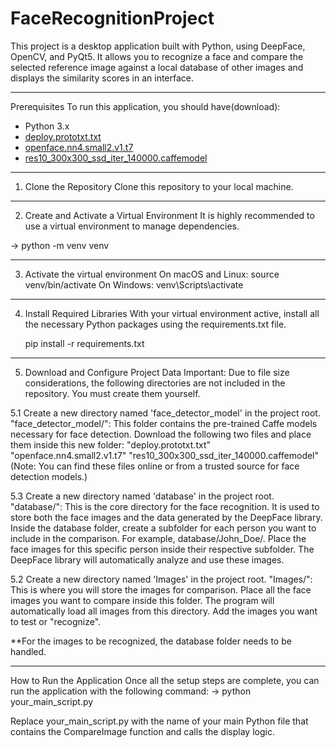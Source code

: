 # FaceRecognitionProject
This project is a desktop application built with Python, using DeepFace, OpenCV, and PyQt5. It allows you to recognize a face and compare the selected reference image against a local database of other images and displays the similarity scores in an interface.

------------------------------------------------------------------------------

Prerequisites
To run this application, you should have(download):
 + Python 3.x
 + [deploy.prototxt.txt](https://github.com/sr6033/face-detection-with-OpenCV-and-DNN/blob/master/deploy.prototxt.txt)
 + [openface.nn4.small2.v1.t7](https://github.com/pyannote/pyannote-data/blob/master/openface.nn4.small2.v1.t7)
 + [res10_300x300_ssd_iter_140000.caffemodel](https://github.com/shiyazt/Face-Recognition-using-Opencv-/blob/master/face_detection_model/res10_300x300_ssd_iter_140000.caffemodel)

------------------------------------------------------------------------------

1. Clone the Repository
Clone this repository to your local machine.

------------------------------------------------------------------------------

2. Create and Activate a Virtual Environment
It is highly recommended to use a virtual environment to manage dependencies.

-> python -m venv venv

------------------------------------------------------------------------------

3. Activate the virtual environment
    On macOS and Linux:
        source venv/bin/activate
    On Windows:
        venv\Scripts\activate

------------------------------------------------------------------------------

4. Install Required Libraries
With your virtual environment active, install all the necessary Python packages using the requirements.txt file.

    pip install -r requirements.txt

------------------------------------------------------------------------------

5. Download and Configure Project Data
Important: Due to file size considerations, the following directories are not included in the repository. You must create them yourself.

5.1 Create a new directory named 'face_detector_model' in the project root.
"face_detector_model/": This folder contains the pre-trained Caffe models necessary for face detection.
Download the following two files and place them inside this new folder:
    "deploy.prototxt.txt"
    "openface.nn4.small2.v1.t7"
    "res10_300x300_ssd_iter_140000.caffemodel"
(Note: You can find these files online or from a trusted source for face detection models.)

5.3 Create a new directory named 'database' in the project root. 
"database/": This is the core directory for the face recognition. It is used to store both the face images and the data generated by the DeepFace library.
Inside the database folder, create a subfolder for each person you want to include in the comparison. For example, database/John_Doe/.
Place the face images for this specific person inside their respective subfolder. The DeepFace library will automatically analyze and use these images.

5.2 Create a new directory named 'Images' in the project root.
"Images/": This is where you will store the images for comparison.
Place all the face images you want to compare inside this folder.
The program will automatically load all images from this directory.
Add the images you want to test or "recognize".

**For the images to be recognized, the database folder needs to be handled.

------------------------------------------------------------------------------

How to Run the Application
Once all the setup steps are complete, you can run the application with the following command:
-> python your_main_script.py

Replace your_main_script.py with the name of your main Python file that contains the CompareImage function and calls the display logic.
